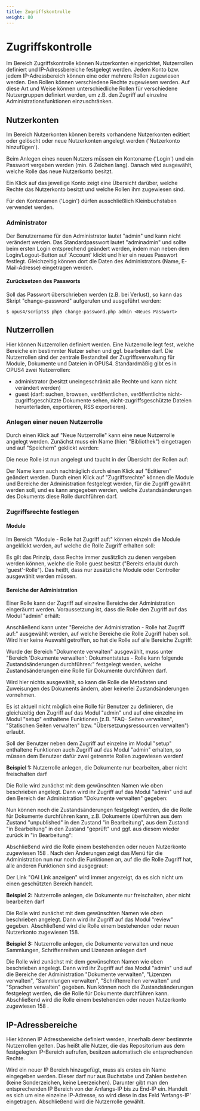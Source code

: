 ```yaml
---
title: Zugriffskontrolle
weight: 80
---
```


# Zugriffskontrolle

Im Bereich Zugriffskontrolle können Nutzerkonten eingerichtet, Nutzerrollen definiert und
IP-Adressbereiche festgelegt werden. Jedem Konto bzw. jedem IP-Adressbereich können eine oder
mehrere Rollen zugewiesen werden. Den Rollen können verschiedene Rechte zugewiesen werden.
Auf diese Art und Weise können unterschiedliche Rollen für verschiedene Nutzergruppen
definiert werden, um z.B. den Zugriff auf einzelne Administrationsfunktionen einzuschränken.

## Nutzerkonten

Im Bereich Nutzerkonten können bereits vorhandene Nutzerkonten editiert oder gelöscht oder neue
Nutzerkonten angelegt werden ('Nutzerkonto hinzufügen').

Beim Anlegen eines neuen Nutzers müssen ein Kontoname ('Login') und ein Passwort vergeben
werden (min. 6 Zeichen lang). Danach wird ausgewählt, welche Rolle das neue Nutzerkonto besitzt.

Ein Klick auf das jeweilige Konto zeigt eine Übersicht darüber, welche Rechte das Nutzerkonto
besitzt und welche Rollen ihm zugewiesen sind.

<p class="warning">
Für den Kontonamen ('Login') dürfen ausschließlich Kleinbuchstaben verwendet werden.
</p>

### Administrator

Der Benutzername für den Administrator lautet "admin" und kann nicht verändert werden. Das
Standardpasswort lautet "adminadmin" und sollte beim ersten Login entsprechend geändert werden,
indem man neben dem Login/Logout-Button auf 'Account' klickt und hier ein neues Passwort festlegt.
Gleichzeitig können dort die Daten des Administrators (Name, E-Mail-Adresse) eingetragen werden.

#### Zurücksetzen des Passworts

Soll das Passwort überschrieben werden (z.B. bei Verlust), so kann das Skript "change-password" aufgerufen
und ausgeführt werden:

    $ opus4/scripts$ php5 change-password.php admin <Neues Passwort>

## Nutzerrollen

Hier können Nutzerrollen definiert werden. Eine Nutzerrolle legt fest, welche Bereiche ein bestimmter
Nutzer sehen und ggf. bearbeiten darf. Die Nutzerrollen sind der zentrale Bestandteil der
Zugriffsverwaltung für Module, Dokumente und Dateien in OPUS4. Standardmäßig gibt es in OPUS4
zwei Nutzerrollen:

* administrator (besitzt uneingeschränkt alle Rechte und kann nicht verändert werden)
* guest (darf: suchen, browsen, veröffentlichen, veröffentlichte nicht-zugriffsgeschützte Dokumente
  sehen, nicht-zugriffsgeschützte Dateien herunterladen,
  exportieren, RSS exportieren).

### Anlegen einer neuen Nutzerrolle

Durch einen Klick auf "Neue Nutzerrolle" kann eine neue Nutzerrolle angelegt werden. Zunächst
muss ein Name (hier: "Bibliothek") eingetragen und auf "Speichern" geklickt werden:

Die neue Rolle ist nun angelegt und taucht in der Übersicht der Rollen auf:

Der Name kann auch nachträglich durch einen Klick auf "Editieren" geändert werden. Durch einen
Klick auf "Zugriffsrechte" können die Module und Bereiche der Administration festgelegt werden, für
die Zugriff gewährt werden soll, und es kann angegeben werden, welche Zustandsänderungen des
Dokuments diese Rolle durchführen darf.

### Zugriffsrechte festlegen

#### Module

Im Bereich "Module - Rolle hat Zugriff auf:" können einzeln die Module angeklickt werden, auf welche
die Rolle Zugriff erhalten soll:

<p class="warning">
Es gilt das Prinzip, dass Rechte immer zusätzlich zu denen vergeben werden können, welche
die Rolle guest besitzt ("Bereits erlaubt durch 'guest'-Rolle"). Das heißt, dass nur zusätzliche
Module oder Controller ausgewählt werden müssen.
</p>

#### Bereiche der Administration

Einer Rolle kann der Zugriff auf einzelne Bereiche der Administration eingeräumt werden.
Voraussetzung ist, dass die Rolle den Zugriff auf das Modul "admin" erhält:

Anschließend kann unter "Bereiche der Administration - Rolle hat Zugriff auf:" ausgewählt werden,
auf welche Bereiche die Rolle Zugriff haben soll. Wird hier keine Auswahl getroffen, so hat die Rolle
auf alle Bereiche Zugriff:

Wurde der Bereich "Dokumente verwalten" ausgewählt, muss unter "Bereich 'Dokumente verwalten':
Dokumentstatus - Rolle kann folgende Zustandsänderungen durchführen:" festgelegt werden, welche
Zustandsänderungen eine Rolle für Dokumente durchführen darf.

Wird hier nichts ausgewählt, so kann die Rolle die Metadaten und Zuweisungen des
Dokuments ändern, aber keinerlei Zustandsänderungen vornehmen.

Es ist aktuell nicht möglich eine Rolle für Benutzer zu definieren, die gleichzeitig den Zugriff auf
das Modul "admin" und auf eine einzelne im Modul "setup" enthaltene Funktionen (z.B. "FAQ-
Seiten verwalten", "Statischen Seiten verwalten" bzw. "Übersetzungsressourcen verwalten")
erlaubt.

Soll der Benutzer neben dem Zugriff auf einzelne im Modul "setup" enthaltene Funktionen auch
Zugriff auf das Modul "admin" erhalten, so müssen dem Benutzer dafür zwei getrennte Rollen
zugewiesen werden!

**Beispiel 1:** Nutzerrolle anlegen, die Dokumente nur bearbeiten, aber nicht
freischalten darf

  Die Rolle wird zunächst mit dem gewünschten Namen wie oben beschrieben angelegt. Dann wird ihr
  Zugriff auf das Modul "admin" und auf den Bereich der Administration "Dokumente verwalten"
  gegeben:

  Nun können noch die Zustandsänderungen festgelegt werden, die die Rolle für Dokumente
  durchführen kann, z.B. Dokumente überführen aus dem Zustand "unpublished" in den Zustand "in
  Bearbeitung", aus dem Zustand "in Bearbeitung" in den Zustand "geprüft" und ggf. aus diesem
  wieder zurück in "in Bearbeitung":

  Abschließend wird die Rolle einem bestehenden oder neuen Nutzerkonto zugewiesen 158 . Nach den
  Änderungen zeigt das Menü für die Administration nun nur noch die Funktionen an, auf die die Rolle
  Zugriff hat, alle anderen Funktionen sind ausgegraut:

  Der Link "OAI Link anzeigen" wird immer angezeigt, da es sich nicht um einen geschützten
  Bereich handelt.

**Beispiel 2:** Nutzerrolle anlegen, die Dokumente nur freischalten, aber nicht
bearbeiten darf

  Die Rolle wird zunächst mit dem gewünschten Namen wie oben beschrieben angelegt. Dann wird ihr
  Zugriff auf das Modul "review" gegeben. Abschließend wird die Rolle einem bestehenden oder neuen
  Nutzerkonto zugewiesen 158.

**Beispiel 3:** Nutzerrolle anlegen, die Dokumente verwalten und neue Sammlungen,
Schriftenreihen und Lizenzen anlegen darf

  Die Rolle wird zunächst mit dem gewünschten Namen wie oben beschrieben angelegt. Dann wird ihr
  Zugriff auf das Modul "admin" und auf die Bereiche der Administration "Dokumente verwalten",
  "Lizenzen verwalten", "Sammlungen verwalten", "Schriftenreihen verwalten" und "Sprachen verwalten"
  gegeben. Nun können noch die Zustandsänderungen festgelegt werden, die die Rolle für Dokumente
  durchführen kann. Abschließend wird die Rolle einem bestehenden oder neuen Nutzerkonto
  zugewiesen 158 .

## IP-Adressbereiche

Hier können IP Adressbereiche definiert werden, innerhalb derer bestimmte Nutzerrollen gelten. Das
heißt alle Nutzer, die das Repositorium aus dem festgelegten IP-Bereich aufrufen, besitzen
automatisch die entsprechenden Rechte.

Wird ein neuer IP Bereich hinzugefügt, muss als erstes ein Name eingegeben werden. Dieser darf
nur aus Buchstabe und Zahlen bestehen (keine Sonderzeichen, keine Leerzeichen). Darunter gibt
man den entsprechenden IP Bereich von der Anfangs-IP bis zu End-IP ein. Handelt es sich um eine
einzelne IP-Adresse, so wird diese in das Feld 'Anfangs-IP' eingetragen. Abschließend wird die
Nutzerrolle gewählt.

